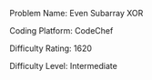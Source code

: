 Problem Name: Even Subarray XOR

Coding Platform: CodeChef

Difficulty Rating: 1620

Difficulty Level: Intermediate
